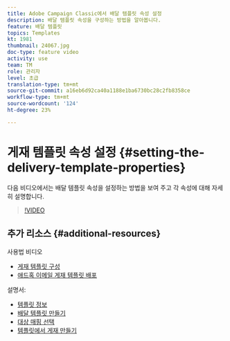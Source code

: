 ```yaml
---
title: Adobe Campaign Classic에서 배달 템플릿 속성 설정
description: 배달 템플릿 속성을 구성하는 방법을 알아봅니다.
feature: 배달 템플릿
topics: Templates
kt: 1981
thumbnail: 24067.jpg
doc-type: feature video
activity: use
team: TM
role: 관리자
level: 초급
translation-type: tm+mt
source-git-commit: a16eb6d92ca40a1188e1ba6730bc28c2fb8358ce
workflow-type: tm+mt
source-wordcount: '124'
ht-degree: 23%

---
```



# 게재 템플릿 속성 설정 {#setting-the-delivery-template-properties}

다음 비디오에서는 배달 템플릿 속성을 설정하는 방법을 보여 주고 각 속성에 대해 자세히 설명합니다.

>[!VIDEO](https://video.tv.adobe.com/v/24067?quality=12)

## 추가 리소스 {#additional-resources}

사용법 비디오

* [게재 템플릿 구성](/help/sending-messages/using-delivery-templates/configuring-a-delivery-template.md)
* [애드혹 이메일 게재 템플릿 배포](/help/sending-messages/using-delivery-templates/deploying-ad-hoc-email-delivery-template.md)

설명서:

* [템플릿 정보](https://docs.campaign.adobe.com/doc/AC/en/DLV_Using_delivery_templates_About_templates.html)
* [배달 템플릿 만들기](https://docs.campaign.adobe.com/doc/AC/en/DLV_Using_delivery_templates_Creating_a_delivery_template.html)
* [대상 매핑 선택](https://docs.campaign.adobe.com/doc/AC/en/DLV_Using_delivery_templates_Selecting_a_target_mapping.html)
* [템플릿에서 게재 만들기](https://docs.campaign.adobe.com/doc/AC/en/DLV_Using_delivery_templates_Creating_a_delivery_from_a_template.html)
